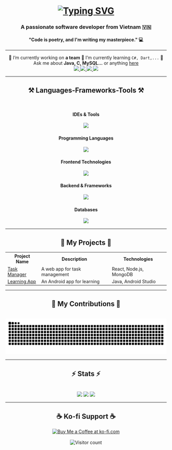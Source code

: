 <div align="center">
    <h1>
        <a href="https://git.io/typing-svg"><img src="https://readme-typing-svg.herokuapp.com?font=Dancing+Script&size=35&pause=1000&center=true&vCenter=true&width=435&lines=Hi+%E2%9C%8C%EF%B8%8F;My+name+is+D%C6%B0%C6%A1ng+Nh%E1%BA%ADt+Anh%F0%9F%91%8B;a+k.a+Katorivn%F0%9F%AB%B5" alt="Typing SVG" /></a>
    </h1>
    <h3>A passionate software developer from Vietnam 🇻🇳</h3>
    <h4>"Code is poetry, and I'm writing my masterpiece." 💻</h4>
</div>

<hr/>

<div align="center">
    🔭 I’m currently working on <b>a team</b>  
    🌱 I’m currently learning <code>C#, Dart,...</code>  
    💬 Ask me about <b>Java, C, MySQL...</b> or anything <a href="https://github.com/katorivn699/ProfileIntroduction/issues">here</a>
</div>

<div align="center">
    <a href="mailto:anhkhung123@gmail.com">
        <img src="https://img.shields.io/badge/Gmail-333333?style=flat-square&logo=gmail&logoColor=red" />
    </a>
    <a href="https://www.facebook.com/katorivn" target="_blank">
        <img src="https://img.shields.io/badge/Facebook-0077B5?style=flat-square&logo=facebook&logoColor=white" />
    </a>
    <a href="https://linkedin.com/in/duy-nhat-anh" target="_blank">
        <img src="https://img.shields.io/badge/LinkedIn-0077B5?style=flat-square&logo=linkedin&logoColor=white" />
    </a>
    <a href="https://katorivn.com" target="_blank">
        <img src="https://img.shields.io/badge/Portfolio-FF5722?style=flat-square&logo=todoist&logoColor=white" />
    </a>
</div>

<hr/>

<h2 align="center">⚒️ Languages-Frameworks-Tools ⚒️</h2>
<br/>
<div align="center">
    <h4>IDEs & Tools</h4>
    <img src="https://skillicons.dev/icons?i=androidstudio,vscode,github,idea,git" /><br/>
    <h4>Programming Languages</h4>
    <img src="https://skillicons.dev/icons?i=javascript,java,c,cs,typescript" /><br/>
    <h4>Frontend Technologies</h4>
    <img src="https://skillicons.dev/icons?i=html,css,bootstrap,tailwind,react,nextjs,vite" /><br/>
    <h4>Backend & Frameworks</h4>
    <img src="https://skillicons.dev/icons?i=spring,discordjs" /><br>
    <h4>Databases</h4>
    <img src="https://skillicons.dev/icons?i=mssql" /><br/>
</div>

<hr/>

<h2 align="center">🚀 My Projects 🚀</h2>
<div align="center">
    <table>
        <tr>
            <th>Project Name</th>
            <th>Description</th>
            <th>Technologies</th>
        </tr>
        <tr>
            <td><a href="https://github.com/katorivn699/task-manager">Task Manager</a></td>
            <td>A web app for task management</td>
            <td>React, Node.js, MongoDB</td>
        </tr>
        <tr>
            <td><a href="https://github.com/katorivn699/learning-app">Learning App</a></td>
            <td>An Android app for learning</td>
            <td>Java, Android Studio</td>
        </tr>
    </table>
</div>

<hr/>

<div align="center">
    <h2>🐍 My Contributions 🐍</h2>
    <br>
    <picture>
        <source media="(prefers-color-scheme: dark)" srcset="https://github.com/katorivn699/katorivn699/blob/output/github-contribution-grid-snake-dark.svg" />
        <source media="(prefers-color-scheme: light)" srcset="https://raw.githubusercontent.com/katorivn699/katorivn699/output/github-contribution-grid-snake.svg" />
        <img alt="GitHub contribution grid snake animation" src="https://raw.githubusercontent.com/katorivn699/katorivn699/output/github-contribution-grid-snake.svg" />
    </picture>
</div>

<hr/>

<h2 align="center">⚡ Stats ⚡</h2>
<br/>
<div align="center">
    <img width=350 src="https://github-readme-stats.vercel.app/api?username=katorivn699&theme=dracula&show_icons=true&hide_border=true" />
    <img width=350 src="https://github-readme-stats.vercel.app/api/top-langs/?username=katorivn699&theme=dracula&show_icons=true&hide_border=true&layout=compact" />
    <img width=350 src="https://github-readme-streak-stats.herokuapp.com/?user=katorivn699&theme=dracula&hide_border=true" />
</div>

<hr/>

<div align="center">
    <h2>☕ Ko-fi Support ☕</h2>
    <a href="https://ko-fi.com/katorivn699" target="_blank">
        <img height="64" style="border:0px;height:64px;" src="https://storage.ko-fi.com/cdn/kofi1.png?v=3" alt="Buy Me a Coffee at ko-fi.com" />
    </a>
    <br/><br/>
    <img src="https://visitor-badge.laobi.icu/badge?page_id=katorivn699.katorivn699" alt="Visitor count"/>
</div>
